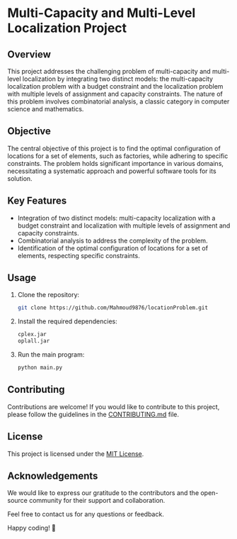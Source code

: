 # Multi-Capacity and Multi-Level Localization Project

## Overview

This project addresses the challenging problem of multi-capacity and multi-level localization by integrating two distinct models: the multi-capacity localization problem with a budget constraint and the localization problem with multiple levels of assignment and capacity constraints. The nature of this problem involves combinatorial analysis, a classic category in computer science and mathematics.

## Objective

The central objective of this project is to find the optimal configuration of locations for a set of elements, such as factories, while adhering to specific constraints. The problem holds significant importance in various domains, necessitating a systematic approach and powerful software tools for its solution.

## Key Features

- Integration of two distinct models: multi-capacity localization with a budget constraint and localization with multiple levels of assignment and capacity constraints.
- Combinatorial analysis to address the complexity of the problem.
- Identification of the optimal configuration of locations for a set of elements, respecting specific constraints.

## Usage

1. Clone the repository:

   ```bash
   git clone https://github.com/Mahmoud9876/locationProblem.git
   ```

2. Install the required dependencies:

   ```bash
   cplex.jar
   oplall.jar
   ```

3. Run the main program:

   ```bash
   python main.py
   ```

## Contributing

Contributions are welcome! If you would like to contribute to this project, please follow the guidelines in the [CONTRIBUTING.md](CONTRIBUTING.md) file.

## License

This project is licensed under the [MIT License](LICENSE).

## Acknowledgements

We would like to express our gratitude to the contributors and the open-source community for their support and collaboration.

Feel free to contact us for any questions or feedback.

Happy coding! 🚀

